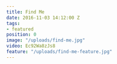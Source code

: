 ```yaml
---
title: Find Me
date: 2016-11-03 14:12:00 Z
tags:
- featured
position: 0
image: "/uploads/find-me.jpg"
video: Ec92Wa8zJs8
feature: "/uploads/find-me-feature.jpg"
---
```


